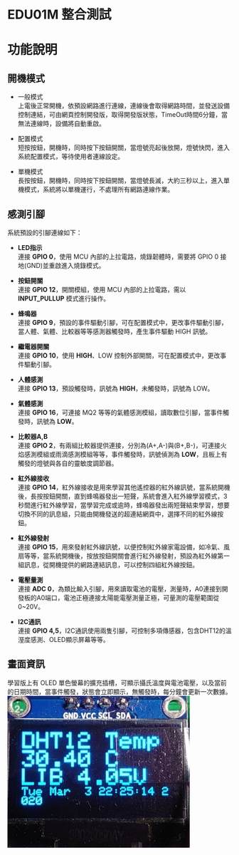 # EDU01M 整合測試 #

# 功能說明 #

## 開機模式 ##

- 一般模式<br>
上電後正常開機，依預設網路進行連線，連線後會取得網路時間，並發送設備控制連結，可由網頁控制開發版，取得開發版狀態，TimeOut時間6分鐘，當無法連線時，設備將自動重啟。

- 配置模式<br>
短按按鈕，開機時，同時按下按鈕開關，當燈號亮起後放開，燈號快閃，進入系統配置模式，等待使用者連線設定。

- 單機模式<br>
長按按鈕，開機時，同時按下按鈕開關，當燈號長滅，大約三秒以上，進入單機模式，系統將以單機運行，不處理所有網路連線作業。

## 感測引腳 ##
系統預設的引腳連線如下：<br>

- **LED指示**<br>
連接 **GPIO 0**，使用 MCU 內部的上拉電路，燒錄韌體時，需要將 GPIO 0 接地(GND)並重啟進入燒錄模式。

- **按鈕開關**<br>
連接 **GPIO 12**，開關模組，使用 MCU 內部的上拉電路，需以 **INPUT_PULLUP** 模式進行操作。

- **蜂鳴器**<br>
連接 **GPIO 9**，預設的事件驅動引腳，可在配置模式中，更改事件驅動引腳，當人體、氣體、比較器等等感測器觸發時，產生事件驅動 HIGH 訊號。

- **繼電器開關**<br>
連接 **GPIO 10**，使用 **HIGH**、LOW 控制外部開關，可在配置模式中，更改事件驅動引腳。

- **人體感測**<br>
連接 **GPIO 13**，預設觸發時，訊號為 **HIGH**，未觸發時，訊號為 LOW。

- **氣體感測**<br>
連接 **GPIO 16**，可連接 MQ2 等等的氣體感測模組，讀取數位引腳，當事件觸發時，訊號為 **LOW**。

- **比較器A,B**<br>
連接 **GPIO 2**，有兩組比較器提供連接，分別為(A+,A-)與(B+,B-)，可連接火焰感測模組或雨滴感測模組等等，事件觸發時，訊號偵測為 **LOW**，且板上有觸發的燈號與各自的靈敏度調節器。

- **紅外線接收**<br>
連接 **GPIO 14**，紅外線接收是用來學習其他遙控器的紅外線訊號，當系統開機後，長按按鈕開關，直到蜂鳴器發出一短聲，系統會進入紅外線學習模式，3秒間進行紅外線學習，當學習完成或逾時，蜂鳴器發出兩短聲結束學習，想要切換不同的訊息組，只能由開機發送的超連結網頁中，選擇不同的紅外線按鈕。

- **紅外線發射**<br>
連接 **GPIO 15**，用來發射紅外線訊號，以便控制紅外線家電設備，如冷氣、風扇等等，當系統開機後，按放按鈕開關會進行紅外線發射，預設為紅外線第一組訊息，從開機提供的網路連結訊息，可以控制四組紅外線按鈕。

- **電壓量測**<br>
連接 **ADC 0**，為類比輸入引腳，用來讀取電池的電壓，測量時，A0連接到開發板的A0端口，電池正極連接太陽能電壓測量正極，可量測的電壓範圍從 0~20V。

- **I2C通訊**<br>
連接 **GPIO 4,5**，I2C通訊使用兩隻引腳，可控制多項傳感器，包含DHT12的溫溼度感測、OLED顯示屏幕等等。

## 畫面資訊 ##
學習版上有 OLED 單色螢幕的擴充插槽，可顯示攝氏溫度與電池電壓，以及當前的日期時間，當事件觸發，狀態會立即顯示，無觸發時，每分鐘會更新一次數據。<br>
![alt text](../../img/oled.jpg "EDU01M 開發版顯示屏幕")
